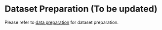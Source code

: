 # Dataset Preparation (To be updated)

Please refer to [data preparation](https://github.com/open-mmlab/mmrotate/tree/main/tools/data) for dataset preparation.
